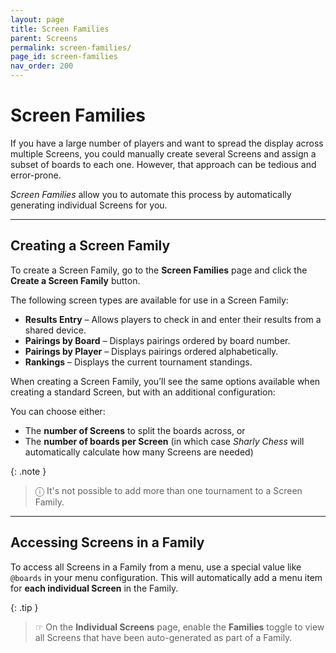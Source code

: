 ```yaml
---
layout: page
title: Screen Families
parent: Screens
permalink: screen-families/
page_id: screen-families
nav_order: 200
---
```


# Screen Families

If you have a large number of players and want to spread the display across multiple Screens, you could manually create several Screens and assign a subset of boards to each one.
However, that approach can be tedious and error-prone.

_Screen Families_ allow you to automate this process by automatically generating individual Screens for you.

---

## Creating a Screen Family

To create a Screen Family, go to the **Screen Families** page and click the **Create a Screen Family** button.

The following screen types are available for use in a Screen Family:

- **Results Entry** – Allows players to check in and enter their results from a shared device.
- **Pairings by Board** – Displays pairings ordered by board number.
- **Pairings by Player** – Displays pairings ordered alphabetically.
- **Rankings** – Displays the current tournament standings.

When creating a Screen Family, you’ll see the same options available when creating a standard Screen, but with an additional configuration:

You can choose either:

- The **number of Screens** to split the boards across, or
- The **number of boards per Screen** (in which case _Sharly Chess_ will automatically calculate how many Screens are needed)

{: .note }
> ⓘ It's not possible to add more than one tournament to a Screen Family.

---

## Accessing Screens in a Family

To access all Screens in a Family from a menu, use a special value like `@boards` in your menu configuration. This will automatically add a menu item for **each individual Screen** in the Family.

{: .tip }
> ☞ On the **Individual Screens** page, enable the **Families** toggle to view all Screens that have been auto-generated as part of a Family.
